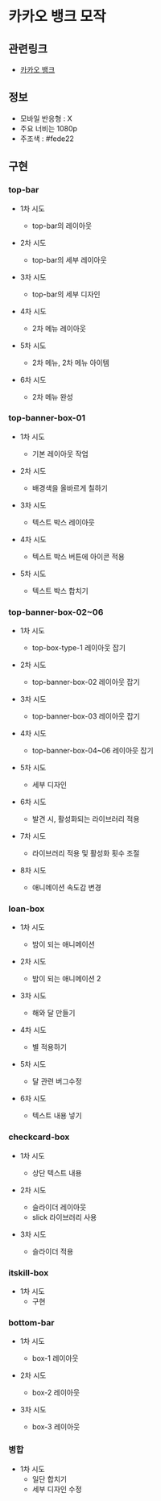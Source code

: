 # 카카오 뱅크 모작

## 관련링크

- [카카오 뱅크](https://www.kakaobank.com/)

## 정보

- 모바일 반응형 : X
- 주요 너비는 1080p
- 주조색 : #fede22

## 구현

### top-bar

- 1차 시도

  - top-bar의 레이아웃

- 2차 시도

  - top-bar의 세부 레이아웃

- 3차 시도

  - top-bar의 세부 디자인

- 4차 시도

  - 2차 메뉴 레이아웃

- 5차 시도

  - 2차 메뉴, 2차 메뉴 아이템

- 6차 시도

  - 2차 메뉴 완성

### top-banner-box-01

- 1차 시도

  - 기본 레이아웃 작업

- 2차 시도

  - 배경색을 올바르게 칠하기

- 3차 시도

  - 텍스트 박스 레이아웃

- 4차 시도

  - 텍스트 박스 버튼에 아이콘 적용

- 5차 시도

  - 텍스트 박스 합치기

### top-banner-box-02~06

- 1차 시도

  - top-box-type-1 레이아웃 잡기

- 2차 시도

  - top-banner-box-02 레이아웃 잡기

- 3차 시도

  - top-banner-box-03 레이아웃 잡기

- 4차 시도

  - top-banner-box-04~06 레이아웃 잡기

- 5차 시도

  - 세부 디자인

- 6차 시도

  - 발견 시, 활성화되는 라이브러리 적용

- 7차 시도

  - 라이브러리 적용 및 활성화 횟수 조절

- 8차 시도

  - 애니메이션 속도감 변경

### loan-box

- 1차 시도

  - 밤이 되는 애니메이션

- 2차 시도

  - 밤이 되는 애니메이션 2

- 3차 시도

  - 해와 달 만들기

- 4차 시도

  - 별 적용하기

- 5차 시도

  - 달 관련 버그수정

- 6차 시도

  - 텍스트 내용 넣기

### checkcard-box

- 1차 시도

  - 상단 텍스트 내용

- 2차 시도

  - 슬라이더 레이아웃
  - slick 라이브러리 사용

- 3차 시도

  - 슬라이더 적용

### itskill-box

- 1차 시도
  - 구현

### bottom-bar

- 1차 시도

  - box-1 레이아웃

- 2차 시도

  - box-2 레이아웃

- 3차 시도

  - box-3 레이아웃

### 병합

- 1차 시도
  - 일단 합치기
  - 세부 디자인 수정
